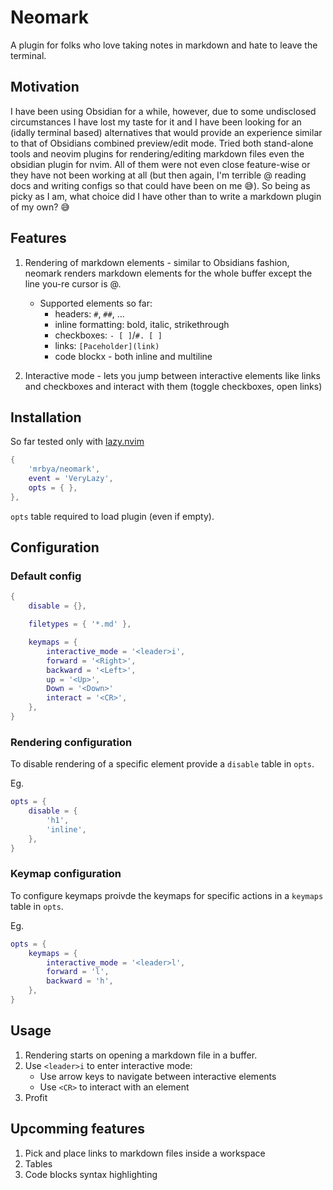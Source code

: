 # Neomark

A plugin for folks who love taking notes in markdown and hate to leave the terminal.

## Motivation

I have been using Obsidian for a while, however, due to some undisclosed circumstances I have lost my taste for it and I have been looking for an (idally terminal based) alternatives that would provide an experience similar to that of Obsidians combined preview/edit mode. Tried both stand-alone tools and neovim plugins for rendering/editing markdown files even the obsidian plugin for nvim. All of them were not even close feature-wise or they have not been working at all (but then again, I'm terrible @ reading docs and writing configs so that could have been on me :sweat_smile:). So being as picky as I am, what choice did I have other than to write a markdown plugin of my own? :sweat_smile:

## Features

1. Rendering of markdown elements - similar to Obsidians fashion, neomark renders markdown elements for the whole buffer except the line you-re cursor is @.
    - Supported elements so far: 
        - headers: `#`, `##`, ...
        - inline formatting: bold, italic, strikethrough 
        - checkboxes: `- [ ]`/`#. [ ]`
        - links: `[Paceholder](link)`
        - code blockx - both inline and multiline

2. Interactive mode - lets you jump between interactive elements like links and checkboxes and interact with them (toggle checkboxes, open links)

## Installation

So far tested only with [lazy.nvim](https://github.com/folke/lazy.nvim)
```lua
{
    'mrbya/neomark',
    event = 'VeryLazy',
    opts = { },
},
```
`opts` table required to load plugin (even if empty).

## Configuration

### Default config
```lua
{
    disable = {},

    filetypes = { '*.md' },

    keymaps = {
        interactive_mode = '<leader>i',
        forward = '<Right>',
        backward = '<Left>',
        up = '<Up>',
        Down = '<Down>'
        interact = '<CR>',
    },
}
```

### Rendering configuration

To disable rendering of a specific element provide a `disable` table in `opts`.

Eg.
```lua
opts = {
    disable = {
        'h1',
        'inline',
    },
}
```

### Keymap configuration

To configure keymaps proivde the keymaps for specific actions in a `keymaps` table in `opts`.

Eg.
```lua
opts = {
    keymaps = {
        interactive_mode = '<leader>l',
        forward = 'l',
        backward = 'h',
    },
}
```

## Usage

1. Rendering starts on opening a markdown file in a buffer.
2. Use `<leader>i` to enter interactive mode:
    - Use arrow keys to navigate between interactive elements
    - Use `<CR>` to interact with an element
3. Profit

## Upcomming features

1. Pick and place links to markdown files inside a workspace
2. Tables
3. Code blocks syntax highlighting
